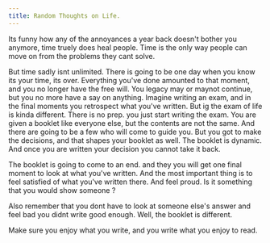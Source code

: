 ```yaml
---
title: Random Thoughts on Life.
---
```


Its funny how any of the annoyances a year back doesn't bother you anymore, time truely does heal people. Time is the only way people can move on from the problems 
they cant solve.

But time sadly isnt unlimited. There is going to be one day when you know its your time, its over. Everything you've done amounted to that moment,
and you no longer have the free will. You legacy may or maynot continue, but you no more have a say on anything. Imagine writing an exam, and in the final moments
you retrospect what you've written. But ig the exam of life is kinda different. There is no prep. you just start writing the exam.
You are given a booklet like everyone else, but the contents are not the same. And there are going to be a few who will come to guide you.
But you got to make the decisions, and that shapes your booklet as well. The booklet is dynamic. And once you are written your decision you cannot take it back.

The booklet is going to come to an end. and they you will get one final moment to look at what you've written. And the most important thing is
to feel satisfied of what you've written there. And feel proud. Is it something that you would show someone ?

Also remember that you dont have to look at someone else's answer and feel bad you didnt write good enough. Well, the booklet is different.

Make sure you enjoy what you write, and you write what you enjoy to read.
